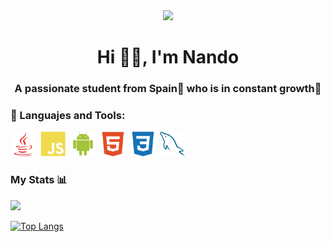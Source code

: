 <div id="header" align="center">
    <img src="https://media.giphy.com/media/lpO2yW1AThAcXsZMxZ/giphy.gif" width="250px">
    <h1 align="center">Hi 👋🏼, I'm Nando</h1>
    <h3 align="center">A passionate student from Spain🥘 who is in constant growth🌱</h3>
</div>

<div align="left">
    <h3>🔨 Languajes and Tools:</h3>
    <div>
        <img src="https://github.com/devicons/devicon/blob/master/icons/java/java-plain.svg" width="40" heigth="40" />&nbsp
        <img src="https://github.com/devicons/devicon/blob/master/icons/javascript/javascript-plain.svg" width="40" heigth="40" />&nbsp
        <img src="https://github.com/devicons/devicon/blob/master/icons/android/android-plain.svg" width="40" heigth="40" />&nbsp
        <img src="https://github.com/devicons/devicon/blob/master/icons/html5/html5-plain.svg" width="40" heigth="40" />&nbsp
        <img src="https://github.com/devicons/devicon/blob/master/icons/css3/css3-plain.svg" width="40" heigth="40" />&nbsp
        <img src="https://github.com/devicons/devicon/blob/master/icons/mysql/mysql-plain.svg" width="40" heigth="40" />&nbsp
    </div
</div>

### My Stats 📊

<picture>
    <source 
      srcset="https://github-readme-stats.vercel.app/api?username=nandopiles&show_icons=true&theme=radical"
      media="(prefers-color-scheme: dark)"
    />
    <img src="https://github-readme-stats.vercel.app/api?username=nandopiles&show_icons=true" />
</picture>
        
[![Top Langs](https://github-readme-stats.vercel.app/api/top-langs/?username=nandopiles&layout=compact)](https://github.com/anuraghazra/github-readme-stats)

